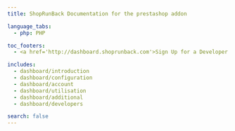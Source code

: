```yaml
---
title: ShopRunBack Documentation for the prestashop addon

language_tabs:
  - php: PHP

toc_footers:
  - <a href='http://dashboard.shoprunback.com'>Sign Up for a Developer Key</a>

includes:
  - dashboard/introduction
  - dashboard/configuration
  - dashboard/account
  - dashboard/utilisation
  - dashboard/additional
  - dashboard/developers

search: false
---
```



